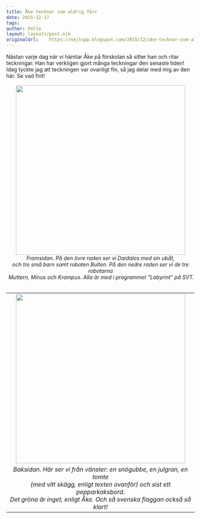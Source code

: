 ```yaml
---
title: Åke tecknar som aldrig förr
date: 2015-12-17
tags: 
author: Pelle
layout: layouts/post.njk 	
originalUrl:	https://nejtupp.blogspot.com/2015/12/ake-tecknar-som-aldrig-forr.html
---
```


<div dir="ltr" style="text-align: left;" trbidi="on">Nästan varje dag när vi hämtar Åke på förskolan så sitter han och ritar teckningar. Han har verkligen gjort många teckningar den senaste tiden! Idag tyckte jag att teckningen var ovanligt fin, så jag delar med mig av den här. Se vad fint!<br><br><div class="separator" style="clear: both; text-align: center;"><img src="../../../../img/Teckning%252C%2BA%25CC%258Ake%252C%2B2015-12-17%2Bframsida.png" width="452"></td></tr><tr><td class="tr-caption" style="text-align: center;"><i>Framsidan. På den övre raden ser vi Daidalos med sin ubåt, <br>och tre små barn samt roboten Bulten. På den nedre raden ser vi de tre robotarna<br> Muttern, Minus och Krampus. Alla är med i programmet "Labyrint" på SVT.</i></td></tr></tbody></table><div class="separator" style="clear: both; text-align: center;"><br></div><table align="center" cellpadding="0" cellspacing="0" class="tr-caption-container" style="margin-left: auto; margin-right: auto; text-align: center;"><tbody><tr><td style="text-align: center;"><img src="../../../../img/Teckning%252C%2BA%25CC%258Ake%252C%2B2015-12-17%2Bbaksida.png" width="452"></td></tr><tr><td class="tr-caption" style="text-align: center;"><i>Baksidan. Här ser vi från vänster: en snögubbe, en julgran, en tomte <br>(med vitt skägg, enligt texten ovanför) och sist ett pepparkaksbord. <br>Det gröna är inget, enligt Åke. Och så svenska flaggan också så klart!</i></td></tr></tbody></table><br><br></div>
<!-- no comments on this post -->